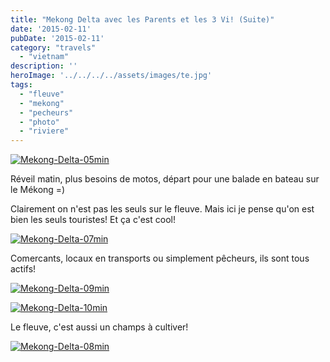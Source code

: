```yaml
---
title: "Mekong Delta avec les Parents et les 3 Vi! (Suite)"
date: '2015-02-11'
pubDate: '2015-02-11'
category: "travels"
  - "vietnam"
description: ''
heroImage: '../../../../assets/images/te.jpg'
tags:
  - "fleuve"
  - "mekong"
  - "pecheurs"
  - "photo"
  - "riviere"
---
```


[![Mekong-Delta-05min](http://malparty.fr/wp-content/uploads/2015/09/Mekong-Delta-05min.jpg)](http://malparty.fr/wp-content/uploads/2015/09/Mekong-Delta-05.jpg)

Réveil matin, plus besoins de motos, départ pour une balade en bateau sur le Mékong =)

Clairement on n'est pas les seuls sur le fleuve. Mais ici je pense qu'on est bien les seuls touristes! Et ça c'est cool!

[![Mekong-Delta-07min](http://malparty.fr/wp-content/uploads/2015/09/Mekong-Delta-07min.jpg)](http://malparty.fr/wp-content/uploads/2015/09/Mekong-Delta-07.jpg)

Comercants, locaux en transports ou simplement pêcheurs, ils sont tous actifs!

[![Mekong-Delta-09min](http://malparty.fr/wp-content/uploads/2015/09/Mekong-Delta-09min.jpg)](http://malparty.fr/wp-content/uploads/2015/09/Mekong-Delta-09.jpg)

[![Mekong-Delta-10min](http://malparty.fr/wp-content/uploads/2015/09/Mekong-Delta-10min.jpg)](http://malparty.fr/wp-content/uploads/2015/09/Mekong-Delta-10.jpg)

Le fleuve, c'est aussi un champs à cultiver!

[![Mekong-Delta-08min](http://malparty.fr/wp-content/uploads/2015/09/Mekong-Delta-08min.jpg)](http://malparty.fr/wp-content/uploads/2015/09/Mekong-Delta-08.jpg)
